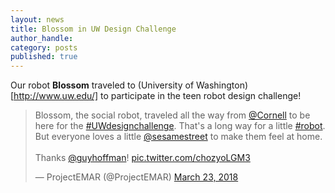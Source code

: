 ```yaml
---
layout: news
title: Blossom in UW Design Challenge
author_handle: 
category: posts
published: true
---
```


Our robot **Blossom** traveled to (University of Washington)[http://www.uw.edu/] to participate in the teen robot design challenge! 

<blockquote class="twitter-tweet" data-lang="en"><p lang="en" dir="ltr">Blossom, the social robot, traveled all the way from <a href="https://twitter.com/Cornell?ref_src=twsrc%5Etfw">@Cornell</a> to be here for the <a href="https://twitter.com/hashtag/UWdesignchallenge?src=hash&amp;ref_src=twsrc%5Etfw">#UWdesignchallenge</a>. That&#39;s a long way for a little <a href="https://twitter.com/hashtag/robot?src=hash&amp;ref_src=twsrc%5Etfw">#robot</a>. But everyone loves a little <a href="https://twitter.com/sesamestreet?ref_src=twsrc%5Etfw">@sesamestreet</a> to make them feel at home. <br><br>Thanks <a href="https://twitter.com/guyhoffman?ref_src=twsrc%5Etfw">@guyhoffman</a>! <a href="https://t.co/chozyoLGM3">pic.twitter.com/chozyoLGM3</a></p>&mdash; ProjectEMAR (@ProjectEMAR) <a href="https://twitter.com/ProjectEMAR/status/977330220364546048?ref_src=twsrc%5Etfw">March 23, 2018</a></blockquote>
<script async src="https://platform.twitter.com/widgets.js" charset="utf-8"></script>

